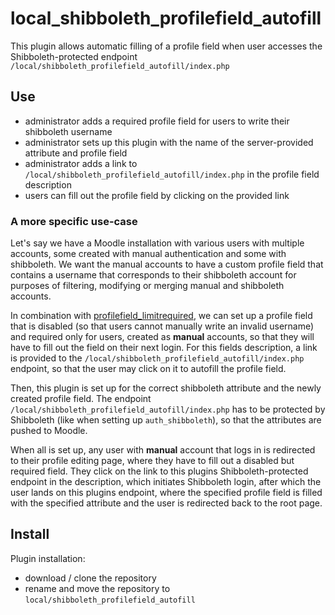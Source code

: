 # local_shibboleth_profilefield_autofill

This plugin allows automatic filling of a profile field when user accesses the Shibboleth-protected endpoint `/local/shibboleth_profilefield_autofill/index.php`

## Use

- administrator adds a required profile field for users to write their shibboleth username
- administrator sets up this plugin with the name of the server-provided attribute and profile field
- administrator adds a link to `/local/shibboleth_profilefield_autofill/index.php` in the profile field description
- users can fill out the profile field by clicking on the provided link

### A more specific use-case

Let's say we have a Moodle installation with various users with multiple accounts, some created with manual authentication and some with shibboleth. We want the manual accounts to have a custom profile field that contains a username that corresponds to their shibboleth account for purposes of filtering, modifying or merging manual and shibboleth accounts.

In combination with [profilefield_limitrequired](https://github.com/1katoda/moodle-profilefield_limitrequired), we can set up a profile field that is disabled (so that users cannot manually write an invalid username) and required only for users, created as **manual** accounts, so that they will have to fill out the field on their next login. For this fields description, a link is provided to the `/local/shibboleth_profilefield_autofill/index.php` endpoint, so that the user may click on it to autofill the profile field.

Then, this plugin is set up for the correct shibboleth attribute and the newly created profile field. The endpoint `/local/shibboleth_profilefield_autofill/index.php` has to be protected by Shibboleth (like when setting up `auth_shibboleth`), so that the attributes are pushed to Moodle.

When all is set up, any user with **manual** account that logs in is redirected to their profile editing page, where they have to fill out a disabled but required field. They click on the link to this plugins Shibboleth-protected endpoint in the description, which initiates Shibboleth login, after which the user lands on this plugins endpoint, where the specified profile field is filled with the specified attribute and the user is redirected back to the root page.

## Install

Plugin installation:
- download / clone the repository
- rename and move the repository to `local/shibboleth_profilefield_autofill`
